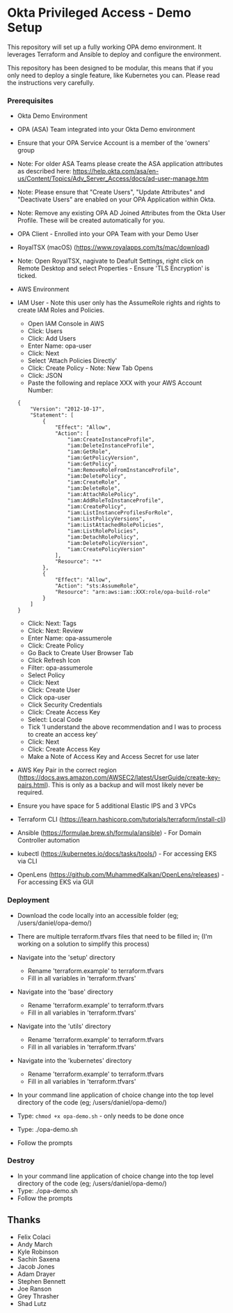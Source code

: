 # Okta Privileged Access - Demo Setup

This repository will set up a fully working OPA demo environment. It leverages Terraform and Ansible to deploy and configure the environment.

This repository has been designed to be modular, this means that if you only need to deploy a single feature, like Kubernetes you can. Please read the instructions very carefully.

### Prerequisites

- Okta Demo Environment 
- OPA (ASA) Team integrated into your Okta Demo environment
- Ensure that your OPA Service Account is a member of the 'owners' group
- Note: For older ASA Teams please create the ASA application attributes as described here: https://help.okta.com/asa/en-us/Content/Topics/Adv_Server_Access/docs/ad-user-manage.htm
- Note: Please ensure that "Create Users", "Update Attributes" and "Deactivate Users" are enabled on your OPA Application within Okta.
- Note: Remove any existing OPA AD Joined Attributes from the Okta User Profile. These will be created automatically for you.

- OPA Client - Enrolled into your OPA Team with your Demo User
- RoyalTSX (macOS) (https://www.royalapps.com/ts/mac/download)
- Note: Open RoyalTSX, nagivate to Deafult Settings, right click on Remote Desktop and select Properties - Ensure 'TLS Encryption' is ticked.

- AWS Environment
- IAM User - Note this user only has the AssumeRole rights and rights to create IAM Roles and Policies.

    - Open IAM Console in AWS
    - Click: Users
    - Click: Add Users
    - Enter Name: opa-user
    - Click: Next
    - Select 'Attach Policies Directly'
    - Click: Create Policy - Note: New Tab Opens
    - Click: JSON
    - Paste the following and replace XXX with your AWS Account Number:

    ``` 
    {
        "Version": "2012-10-17",
        "Statement": [
            {
                "Effect": "Allow",
                "Action": [
                    "iam:CreateInstanceProfile",
                    "iam:DeleteInstanceProfile",
                    "iam:GetRole",
                    "iam:GetPolicyVersion",
                    "iam:GetPolicy",
                    "iam:RemoveRoleFromInstanceProfile",
                    "iam:DeletePolicy",
                    "iam:CreateRole",
                    "iam:DeleteRole",
                    "iam:AttachRolePolicy",
                    "iam:AddRoleToInstanceProfile",
                    "iam:CreatePolicy",
                    "iam:ListInstanceProfilesForRole",
                    "iam:ListPolicyVersions",
                    "iam:ListAttachedRolePolicies",
                    "iam:ListRolePolicies",
                    "iam:DetachRolePolicy",
                    "iam:DeletePolicyVersion",
                    "iam:CreatePolicyVersion"
                ],
                "Resource": "*"
            },
            {
                "Effect": "Allow",
                "Action": "sts:AssumeRole",
                "Resource": "arn:aws:iam::XXX:role/opa-build-role"
            }
        ]
    } 
    ``` 
    
    - Click: Next: Tags
    - Click: Next: Review
    - Enter Name: opa-assumerole
    - Click: Create Policy
    - Go Back to Create User Browser Tab
    - Click Refresh Icon
    - Filter: opa-assumerole
    - Select Policy
    - Click: Next
    - Click: Create User
    - Click opa-user
    - Click Security Credentials
    - Click: Create Access Key
    - Select: Local Code
    - Tick 'I understand the above recommendation and I was to process to create an access key'
    - Click: Next
    - Click: Create Access Key
    - Make a Note of Access Key and Access Secret for use later     

- AWS Key Pair in the correct region (https://docs.aws.amazon.com/AWSEC2/latest/UserGuide/create-key-pairs.html). This is only as a backup and will most likely never be required.
- Ensure you have space for 5 additional Elastic IPS and 3 VPCs

- Terraform CLI (https://learn.hashicorp.com/tutorials/terraform/install-cli)
- Ansible (https://formulae.brew.sh/formula/ansible) - For Domain Controller automation
- kubectl (https://kubernetes.io/docs/tasks/tools/) - For accessing EKS via CLI
- OpenLens (https://github.com/MuhammedKalkan/OpenLens/releases) - For accessing EKS via GUI

### Deployment

- Download the code locally into an accessible folder (eg; /users/daniel/opa-demo/)

- There are multiple terraform.tfvars files that need to be filled in; (I'm working on a solution to simplify this process)
- Navigate into the 'setup' directory
    - Rename 'terraform.example' to terraform.tfvars
    - Fill in all variables in 'terraform.tfvars'

- Navigate into the 'base' directory
    - Rename 'terraform.example' to terraform.tfvars
    - Fill in all variables in 'terraform.tfvars'

- Navigate into the 'utils' directory
    - Rename 'terraform.example' to terraform.tfvars
    - Fill in all variables in 'terraform.tfvars'

- Navigate into the 'kubernetes' directory
    - Rename 'terraform.example' to terraform.tfvars
    - Fill in all variables in 'terraform.tfvars'

- In your command line application of choice change into the top level directory of the code (eg; /users/daniel/opa-demo/)
- Type: `chmod +x opa-demo.sh` - only needs to be done once
- Type: ./opa-demo.sh
- Follow the prompts

### Destroy

- In your command line application of choice change into the top level directory of the code (eg; /users/daniel/opa-demo/)
- Type: ./opa-demo.sh
- Follow the prompts

<!-- 
### Base Demo Deployment -  Runtime ~14m

Follow these steps to deploy standard OPA features.

- Download the code locally into an accessible folder
- Rename 'terraform.example' to terraform.tfvars
- Fill in all variables in 'terraform.tfvars'
- Open Terminal and change into the top level directory where the code resides. (Do not change into the Kubernetes directory)
- Run: `terraform init` - this will download and install all the required packages
- MacOS - Run: `export OBJC_DISABLE_INITIALIZE_FORK_SAFETY=YES`
- Run: `terraform apply` 
- Note: This can take around 15 minutes to fully deploy, so please be patient.

After you have completed the above steps you will have a standard working OPA Demo where you will be able to demo;

- Agent Based Server Management and Authentication
- AD Joined User Authentication
- Preauthorization
- Gateway Traversal

In order to save costs, please ensure that this environment has been destroyed when not in use. The beauty of Terraform is that is can be created very quickly again. To destroy the base deployment please run the following command:

- Run: `terraform destory`
- Note: After destruction please manually delete the opa-gateway from the Gateways menu as there is currently no API avaialble to manage this.

### Utilities (Session Capture) Deployment - Runtime ~5m

Follow these steps in order to deploy only the Utils features. 

Please note this section requires the Base Demo Deployment to be deployed as it relies heavily on the Gateway.

- Open Terminal and change into the Utils directory
- Rename 'terraform.example' to terraform.tfvars
- Fill in all variables in 'terraform.tfvars'
- Run: `terraform init` - this will download and install all the required packages
- Run: `terraform apply` 

After deployment is succesful, you should have an OPA Utils chiclet on your demonstration users dashboard within Okta. 

In order to save costs, please ensure that this environment has been destroyed when not in use. The beauty of Terraform is that is can be created very quickly again. To destroy the utils deployment please run the following command:

- Run: `terraform destory`

### Kubernetes Feature Deployment - Runtime ~18m

Follow these steps in order to deploy only the Kubernetes features. 

- Open Terminal and change into the Kubernetes directory
- Rename 'terraform.example' to terraform.tfvars
- Fill in all variables in 'terraform.tfvars'
- Run: `terraform init` - this will download and install all the required packages
- Run: `terraform apply` 
- Note: This can take around 30 minutes to fully deploy, so please be patient. There is a known OIDC configuration delay with AWS which is being worked on.

After you have completed the above steps you will have a working Kubernetes environment where you will be able to demo;

- Listing Clusters within SFT CLI
- Connecting to Clusters using Kubectl using OPA for Authentication
- Show different levels of Authorization

In order to save costs, please ensure that this environment has been destroyed when not in use. The beauty of Terraform is that is can be created very quickly again. To destroy the kubernetes deployment please run the following command:

- Run: `terraform destroy`


## Testing

### Agent Based Linux and Windows:

#### GUI Testing

- Log into Okta
- Open OPA Application
- Find 'opa-gateway' and click connect
- Find 'opa-linux-target' and click connect
- Create a preauthorization on the opa-windows project
- Find 'opa-windows-target' and click connect
- Click Connect when prompted

#### CLI Testing

- Open Terminal
- Type: `sft list-servers`
- Type: `sft ssh opa-gateway`
- Type: `sft ssh opa-linux-target`
- Type: `sft rdp opa-windows-target`

### AD Joined:

#### GUI Testing

- Log into Okta
- Open OPA Application
- Click Project
- Click opa-domain-joined
- Click Servers
- Click Connect against server
- From the drop down select svc-iis - This is a passwordless flow
- Click connect
- For a password flow, select the Administrator user and enter the password specified in your variables file

#### CLI Testing

Open Terminal
Type: `sft list-servers`
Type: `sft rdp <servername>` // Name of Domain Controller
Enter number that represents svc-iis - This is a passwordless flow
- For a password flow, select the Administrator number and enter the password specified in your variables file

### Kubernetes: 

- Open Terminal
- Type: sft k8s list-clusters
- Type: kubectl config get-contexts
- Type: kubectl config use-context xxx // xxx = name from previous command (eg: first.last@cluster-name.asa-team)
- Type: kubectl cluster-info

## Troubleshooting

- Region us-west-2 is prefered. Other regions may behave funky.

- If you get a python error during execution please run the following:

`export OBJC_DISABLE_INITIALIZE_FORK_SAFETY=YES`

- If you get a timeout error relating to the EKS Cluster, please run `terraform apply` again. This is a know issue with the AWS K8S Terraform Resource.

- If you have just created new AWS user and keys maybe you will get `Error: creating EC2 Instance: PendingVerification`. Keys can take some time to be active, you just need to wait a bit and try again. AWS sends you an email once it is ready to use.

- If you get `Error running command 'sleep 120;cp hosts.default hosts; sed -i '' -e │ 's/USERNAME/Administrator/g' -e 's/PASSWORD/blackcastle/g' -e
│ 's/PUBLICIP/3.72.18.124/g' hosts;ansible-playbook -v -i hosts │ playbooks/windows_dc.yml': exit status 4` your windows_password variable in terraform.tfvars is not complex enough.

- If your AD-joined passwordless RDP shows a smartcard error, first login with a password then try the passwordless again.

- If your session recording utils is not showing the recordings, try ssh into the gateway and run `sudo mount -a` to force mound the s3 filesystem.
  -->

## Thanks

- Felix Colaci
- Andy March
- Kyle Robinson
- Sachin Saxena
- Jacob Jones
- Adam Drayer
- Stephen Bennett
- Joe Ranson
- Grey Thrasher
- Shad Lutz
